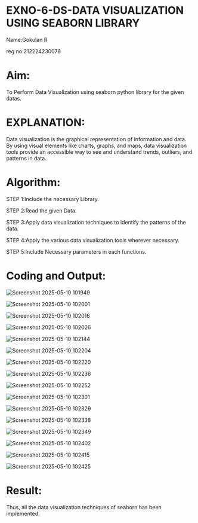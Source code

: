 # EXNO-6-DS-DATA VISUALIZATION USING SEABORN LIBRARY
Name:Gokulan R
 
 reg no:212224230076

# Aim:
  To Perform Data Visualization using seaborn python library for the given datas.

# EXPLANATION:
Data visualization is the graphical representation of information and data. By using visual elements like charts, graphs, and maps, data visualization tools provide an accessible way to see and understand trends, outliers, and patterns in data.

# Algorithm:
STEP 1:Include the necessary Library.

STEP 2:Read the given Data.

STEP 3:Apply data visualization techniques to identify the patterns of the data.

STEP 4:Apply the various data visualization tools wherever necessary.

STEP 5:Include Necessary parameters in each functions.

# Coding and Output:
![Screenshot 2025-05-10 101949](https://github.com/user-attachments/assets/a3ba6937-9580-401d-8983-e30db39a1772)

![Screenshot 2025-05-10 102001](https://github.com/user-attachments/assets/8c182a89-31ca-4c61-98e5-4cdd70e3cfa4)

![Screenshot 2025-05-10 102016](https://github.com/user-attachments/assets/5cacdf7f-8d9d-46a2-96fe-e87e73a70a67)

![Screenshot 2025-05-10 102026](https://github.com/user-attachments/assets/23895b19-26bc-496e-9205-453d3c0c7f2d)

![Screenshot 2025-05-10 102144](https://github.com/user-attachments/assets/a280c0c2-769a-454e-bb68-58b2725e314c)

![Screenshot 2025-05-10 102204](https://github.com/user-attachments/assets/bbd7bc3a-d8c3-4476-8073-da7b72ced0e8)

![Screenshot 2025-05-10 102220](https://github.com/user-attachments/assets/84fa9258-9870-4a8e-aba2-506d1d8f5c45)

![Screenshot 2025-05-10 102236](https://github.com/user-attachments/assets/5ccc9e00-9c28-44f8-b6bf-23ac58ea49e6)

![Screenshot 2025-05-10 102252](https://github.com/user-attachments/assets/07e9bde4-a8df-4deb-9732-91acf42d9e29)

![Screenshot 2025-05-10 102301](https://github.com/user-attachments/assets/029b98fc-06ea-46b0-8aa1-651748113201)

![Screenshot 2025-05-10 102329](https://github.com/user-attachments/assets/1d9c0eb0-bae2-42a6-914e-eab2ff39108c)

![Screenshot 2025-05-10 102338](https://github.com/user-attachments/assets/2f8a8938-87e8-4662-8396-1f6b0b16a6b4)

![Screenshot 2025-05-10 102349](https://github.com/user-attachments/assets/82fd57f3-4b68-41f0-922f-5626d6bf8dae)

![Screenshot 2025-05-10 102402](https://github.com/user-attachments/assets/21e063cc-041b-487b-91ed-305da6773b4a)

![Screenshot 2025-05-10 102415](https://github.com/user-attachments/assets/14c9df5f-742e-43ba-92cd-07eb4d287520)

![Screenshot 2025-05-10 102425](https://github.com/user-attachments/assets/7f28f17d-ffc5-443e-b74c-f4a14b1581e3)

# Result:
Thus, all the data visualization techniques of seaborn has been implemented.
